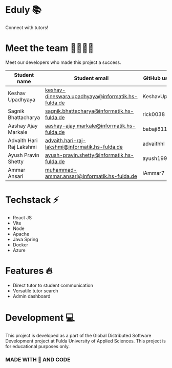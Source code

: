 # Eduly 📚
Connect with tutors!

# Meet the team 👨‍💻👨‍💻

Meet our developers who made this project a success.

| Student name             | Student email                                     | GitHub username |
| ------------------------ | ------------------------------------------------- | --------------- |
| Keshav Upadhyaya         | keshav-dineswara.upadhyaya@informatik.hs-fulda.de | KeshavUpadhyaya |
| Sagnik Bhattacharya      | sagnik.bhattacharya@informatik.hs-fulda.de        | rick0038        |
| Aashay Ajay Markale      | aashay-ajay.markale@informatik.hs-fulda.de        | babaji811       |
| Advaith Hari Raj Lakshmi | advaith.hari-raj-lakshmi@informatik.hs-fulda.de   | advaithhl       |
| Ayush Pravin Shetty      | ayush-pravin.shetty@informatik.hs-fulda.de        | ayush1999-dot   |
| Ammar Ansari             | muhammad-ammar.ansari@informatik.hs-fulda.de      | iAmmar7         |

# Techstack ⚡

- React JS
- Vite
- Node
- Apache
- Java Spring
- Docker
- Azure

# Features 🔥

- Direct tutor to student communication
- Versatile tutor search
- Admin dashboard

# Development 💻

This project is developed as a part of the Global Distributed Software Development project at Fulda University of Applied Sciences. This project is for educational purposes only.

### MADE WITH 💛 AND CODE
